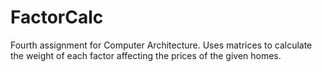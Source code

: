 # FactorCalc
Fourth assignment for Computer Architecture. Uses matrices to calculate the weight of each factor affecting the prices of the given homes.
